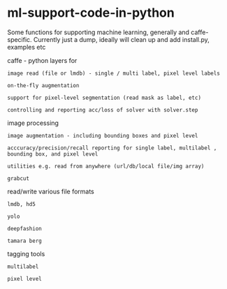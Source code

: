 # ml-support-code-in-python
Some functions for supporting machine learning, generally and caffe-specific. Currently just a dump, ideally will clean up and add install.py, examples etc 

caffe - python layers for

    image read (file or lmdb) - single / multi label, pixel level labels

    on-the-fly augmentation

    support for pixel-level segmentation (read mask as label, etc)

    controlling and reporting acc/loss of solver with solver.step

image processing

    image augmentation - including bounding boxes and pixel level

    acccuracy/precision/recall reporting for single label, multilabel , bounding box, and pixel level

    utilities e.g. read from anywhere (url/db/local file/img array)
    
    grabcut

read/write various file formats

    lmdb, hd5

    yolo
    
    deepfashion 

    tamara berg 
    
tagging tools

    multilabel
    
    pixel level
